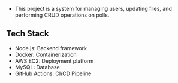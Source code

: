 - This project is a system for managing users, updating files, and performing CRUD operations on polls.

<h2>
  Tech Stack
</h2>

- Node.js: Backend framework
- Docker: Containerization
- AWS EC2: Deployment platform
- MySQL: Database
- GitHub Actions: CI/CD Pipeline
